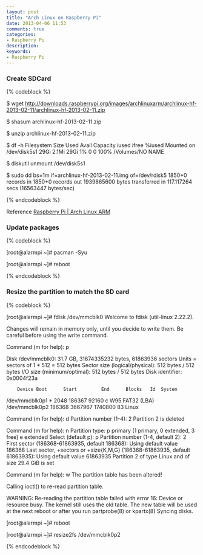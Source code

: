 ```yaml
---
layout: post
title: "Arch Linux on Raspberry Pi"
date: 2013-04-06 11:53
comments: true
categories: 
- Raspberry Pi
description: 
keywords: 
- Raspberry Pi
---
```


### Create SDCard

{% codeblock %}

$ wget http://downloads.raspberrypi.org/images/archlinuxarm/archlinux-hf-2013-02-11/archlinux-hf-2013-02-11.zip

$ shasum archlinux-hf-2013-02-11.zip

$ unzip archlinux-hf-2013-02-11.zip

$ df -h
Filesystem      Size   Used  Avail Capacity  iused    ifree %iused  Mounted on
/dev/disk5s1    29Gi  2.1Mi   29Gi     1%        0        0  100%   /Volumes/NO NAME

$ diskutil unmount /dev/disk5s1

$ sudo dd bs=1m if=archlinux-hf-2013-02-11.img of=/dev/rdisk5
1850+0 records in
1850+0 records out
1939865600 bytes transferred in 117.117264 secs (16563447 bytes/sec)

{% endcodeblock %}

Reference
[Raspberry Pi | Arch Linux ARM](http://archlinuxarm.org/platforms/armv6/raspberry-pi)

### Update packages

{% codeblock %}

[root@alarmpi ~]# pacman -Syu

[root@alarmpi ~]# reboot

{% endcodeblock %}

### Resize the partition to match the SD card 

{% codeblock %}

[root@alarmpi ~]# fdisk /dev/mmcblk0
Welcome to fdisk (util-linux 2.22.2).

Changes will remain in memory only, until you decide to write them.
Be careful before using the write command.


Command (m for help): p

Disk /dev/mmcblk0: 31.7 GB, 31674335232 bytes, 61863936 sectors
Units = sectors of 1 * 512 = 512 bytes
Sector size (logical/physical): 512 bytes / 512 bytes
I/O size (minimum/optimal): 512 bytes / 512 bytes
Disk identifier: 0x0004f23a

        Device Boot      Start         End      Blocks   Id  System
/dev/mmcblk0p1   *        2048      186367       92160    c  W95 FAT32 (LBA)
/dev/mmcblk0p2          186368     3667967     1740800   83  Linux

Command (m for help): d
Partition number (1-4): 2
Partition 2 is deleted

Command (m for help): n
Partition type:
   p   primary (1 primary, 0 extended, 3 free)
   e   extended
Select (default p): p
Partition number (1-4, default 2): 2
First sector (186368-61863935, default 186368):
Using default value 186368
Last sector, +sectors or +size{K,M,G} (186368-61863935, default 61863935):
Using default value 61863935
Partition 2 of type Linux and of size 29.4 GiB is set

Command (m for help): w
The partition table has been altered!

Calling ioctl() to re-read partition table.

WARNING: Re-reading the partition table failed with error 16: Device or resource busy.
The kernel still uses the old table. The new table will be used at
the next reboot or after you run partprobe(8) or kpartx(8)
Syncing disks.

[root@alarmpi ~]# reboot

[root@alarmpi ~]# resize2fs /dev/mmcblk0p2

{% endcodeblock %}

